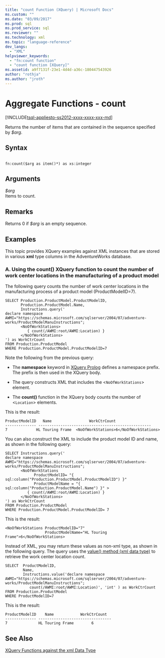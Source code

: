 ```yaml
---
title: "count Function (XQuery) | Microsoft Docs"
ms.custom: ""
ms.date: "03/09/2017"
ms.prod: sql
ms.prod_service: sql
ms.reviewer: ""
ms.technology: xml
ms.topic: "language-reference"
dev_langs: 
  - "XML"
helpviewer_keywords: 
  - "fn:count function"
  - "count function [XQuery]"
ms.assetid: a9f7131f-23e1-4d4d-a36c-180447543926
author: "rothja"
ms.author: "jroth"
---
```

# Aggregate Functions - count
[!INCLUDE[tsql-appliesto-ss2012-xxxx-xxxx-xxx-md](../includes/tsql-appliesto-ss2012-xxxx-xxxx-xxx-md.md)]

  Returns the number of items that are contained in the sequence specified by *$arg*.  
  
## Syntax  
  
```  
  
fn:count($arg as item()*) as xs:integer  
```  
  
## Arguments  
 *$arg*  
 Items to count.  
  
## Remarks  
 Returns 0 if *$arg* is an empty sequence.  
  
## Examples  
 This topic provides XQuery examples against XML instances that are stored in various **xml** type columns in the AdventureWorks database.  
  
### A. Using the count() XQuery function to count the number of work center locations in the manufacturing of a product model  
 The following query counts the number of work center locations in the manufacturing process of a product model (ProductModelID=7).  
  
```  
SELECT Production.ProductModel.ProductModelID,   
       Production.ProductModel.Name,   
       Instructions.query('  
declare namespace AWMI="https://schemas.microsoft.com/sqlserver/2004/07/adventure-works/ProductModelManuInstructions";  
       <NoOfWorkStations>  
          { count(/AWMI:root/AWMI:Location) }  
       </NoOfWorkStations>  
') as WorkCtrCount  
FROM Production.ProductModel  
WHERE Production.ProductModel.ProductModelID=7  
```  
  
 Note the following from the previous query:  
  
-   The **namespace** keyword in [XQuery Prolog](../xquery/modules-and-prologs-xquery-prolog.md) defines a namespace prefix. The prefix is then used in the XQuery body.  
  
-   The query constructs XML that includes the <`NoOfWorkStations`> element.  
  
-   The **count()** function in the XQuery body counts the number of <`Location`> elements.  
  
 This is the result:  
  
```  
ProductModelID   Name                 WorkCtrCount       
-------------- ---------------------------------------------------  
7             HL Touring Frame  <NoOfWorkStations>6</NoOfWorkStations>     
```  
  
 You can also construct the XML to include the product model ID and name, as shown in the following query:  
  
```  
SELECT Instructions.query('  
declare namespace AWMI="https://schemas.microsoft.com/sqlserver/2004/07/adventure-works/ProductModelManuInstructions";  
       <NoOfWorkStations  
             ProductModelID= "{ sql:column("Production.ProductModel.ProductModelID") }"   
             ProductModelName = "{ sql:column("Production.ProductModel.Name") }" >  
          { count(/AWMI:root/AWMI:Location) }  
       </NoOfWorkStations>  
') as WorkCtrCount  
FROM Production.ProductModel  
WHERE Production.ProductModel.ProductModelID= 7  
```  
  
 This is the result:  
  
```  
<NoOfWorkStations ProductModelID="7"   
                  ProductModelName="HL Touring Frame">6</NoOfWorkStations>  
```  
  
 Instead of XML, you may return these values as non-xml type, as shown in the following query. The query uses the [value() method (xml data type)](../t-sql/xml/value-method-xml-data-type.md) to retrieve the work center location count.  
  
```  
SELECT  ProductModelID,   
        Name,   
        Instructions.value('declare namespace AWMI="https://schemas.microsoft.com/sqlserver/2004/07/adventure-works/ProductModelManuInstructions";  
           count(/AWMI:root/AWMI:Location)', 'int' ) as WorkCtrCount  
FROM Production.ProductModel  
WHERE ProductModelID=7  
```  
  
 This is the result:  
  
```  
ProductModelID    Name            WorkCtrCount  
-------------- ---------------------------------  
7              HL Touring Frame        6     
```  
  
## See Also  
 [XQuery Functions against the xml Data Type](../xquery/xquery-functions-against-the-xml-data-type.md)  
  
  
